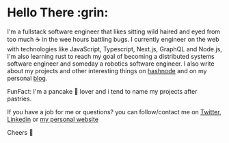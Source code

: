 <h1 align="left">Hello There :grin:</h1>

I'm a fullstack software engineer that likes sitting wild haired and eyed from too much :coffee: in the wee hours battling bugs. I currently engineer on the web with technologies like JavaScript, Typescript, Next.js, GraphQL and Node.js, I'm also learning rust to reach my goal of becoming a distributed systems software engineer and someday a robotics software engineer. I also write about my projects and other interesting things on [hashnode](https://vesbuildsthings.hashnode.dev) and on my personal [blog](https://hillonyechekwa.vercel.app/blog).

FunFact: I'm a pancake 🥞 lover and i tend to name my projects after pastries.

If you have a job for me or questions? you can follow/contact me on [Twitter](https://twitter.com/callmehillz), [Linkedin](https://linkedin.com/in/hillary-onyechekwa) or [my personal website](https://hillonyechekwa.vercel.app)

Cheers :clinking_glasses:


